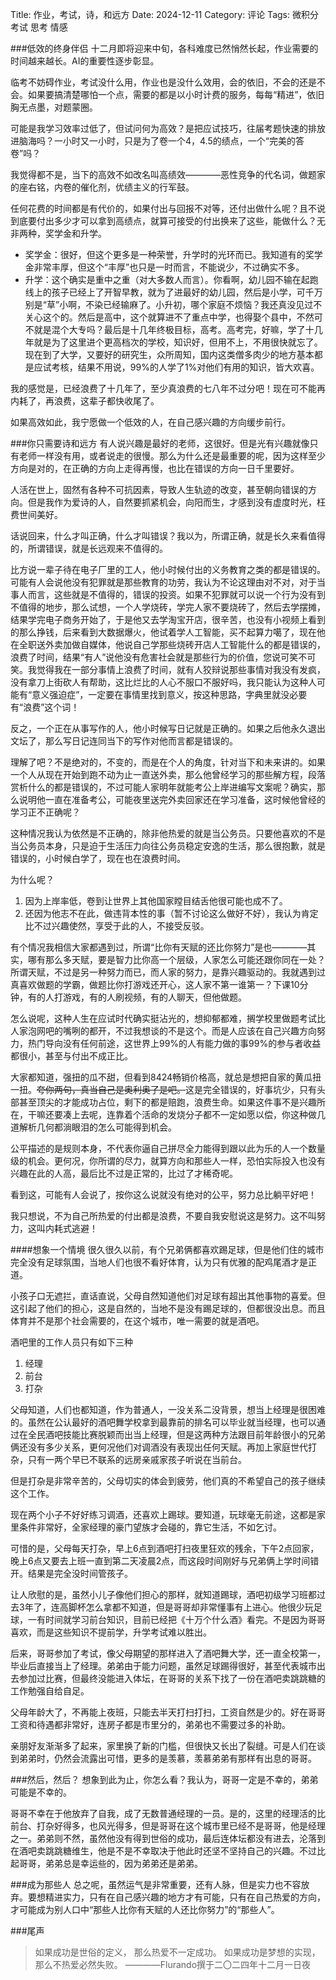 Title: 作业，考试，诗，和远方
Date: 2024-12-11
Category: 评论
Tags: 微积分 考试 思考 情感

###低效的终身伴侣
十二月即将迎来中旬，各科难度已然悄然长起，作业需要的时间越来越长。AI的重要性逐步彰显。

临考不妨碍作业，考试没什么用，作业也是没什么效用，会的依旧，不会的还是不会。如果要搞清楚哪怕一个点，需要的都是以小时计费的服务，每每“精进”，依旧胸无点墨，对题蒙圈。

可能是我学习效率过低了，但试问何为高效？是把应试技巧，往届考题快速的排放进脑海吗？一小时又一小时，只是为了卷一个4，4.5的绩点，一个“完美的答卷”吗？

我觉得都不是，当下的高效不如改名叫高绩效————恶性竞争的代名词，做题家的座右铭，内卷的催化剂，优绩主义的行军鼓。

任何花费的时间都是有代价的，如果付出与回报不对等，还付出做什么呢？且不说到底要付出多少才可以拿到高绩点，就算可接受的付出换来了这些，能做什么？无非两种，奖学金和升学。

- 奖学金：很好，但这个更多是一种荣誉，升学时的光环而已。我知道有的奖学金非常丰厚，但这个“丰厚”也只是一时而言，不能说少，不过确实不多。
- 升学：这个确实是重中之重（对大多数人而言）。你看啊，幼儿园不输在起跑线上的孩子已经上了开智早教，就为了进最好的幼儿园，然后是小学，可千万别是“草”小啊，不染已经输麻了。小升初，哪个家庭不烦恼？我还真没见过不关心这个的。然后是高中，这个就算进不了重点中学，也得娶个县中，不然可不就是混个大专吗？最后是十几年终极目标，高考。高考完，好嘛，学了十几年就是为了这里进个更高档次的学校，知识好，但用不上，不用很快就忘了。现在到了大学，又要好的研究生，众所周知，国内这类僧多肉少的地方基本都是应试考核，结果不用说，99%的人学了1%对他们有用的知识，皆大欢喜。

我的感觉是，已经浪费了十几年了，至少真浪费的七八年不过分吧！现在可不能再内耗了，再浪费，这辈子都快收尾了。

如果高效如此，我宁愿做一个低效的人，在自己感兴趣的方向缓步前行。

###你只需要诗和远方
有人说兴趣是最好的老师，这很好。但是光有兴趣就像只有老师一样没有用，或者说走的很慢。那么为什么还是最重要的呢，因为这样至少方向是对的，在正确的方向上走得再慢，也比在错误的方向一日千里要好。

人活在世上，固然有各种不可抗因素，导致人生轨迹的改变，甚至朝向错误的方向。但是我作为爱诗的人，自然要抓紧机会，向阳而生，才感到没有虚度时光，枉费世间美好。

话说回来，什么才叫正确，什么才叫错误？我以为，所谓正确，就是长久来看值得的，所谓错误，就是长远观来不值得的。

比方说一辈子待在电子厂里的工人，他小时候付出的义务教育之类的都是错误的。可能有人会说他没有犯罪就是那些教育的功劳，我认为不论这理由对不对，对于当事人而言，这些就是不值得的，错误的投资。如果不犯罪就可以说一个行为没有到不值得的地步，那么试想，一个人学烧砖，学完人家不要烧砖了，然后去学摆摊，结果学完电子商务开始了，于是他又去学淘宝开店，很辛苦，也没有小视频上看到的那么挣钱，后来看到大数据爆火，他试着学人工智能，买不起算力噶了，现在他在全职送外卖加做自媒体，他说自己学那些烧砖开店人工智能什么的都是错误的，浪费了时间，结果“有人”说他没有危害社会就是那些行为的价值，您说可笑不可笑。我觉得我在一部分事情上浪费了时间，就有人狡辩说那些事情对我没有发疯，没有拿刀上街砍人有帮助，这比烂比的人心不服口不服好吗，我只能认为这种人可能有“意义强迫症”，一定要在事情里找到意义，按这种思路，字典里就没必要有“浪费”这个词！

反之，一个正在从事写作的人，他小时候写日记就是正确的。如果之后他永久退出文坛了，那么写日记连同当下的写作对他而言都是错误的。

理解了吧？不是绝对的，不变的，而是在个人的角度，针对当下和未来讲的。如果一个人从现在开始到跑不动为止一直送外卖，那么他曾经学习的那些解方程，段落赏析什么的都是错误的，不过可能人家明年就能考公上岸进编写文案呢？确实，那么说明他一直在准备考公，可能夜里送完外卖回家还在学习准备，这时候他曾经的学习正不正确呢？

这种情况我认为依然是不正确的，除非他热爱的就是当公务员。只要他喜欢的不是当公务员本身，只是迫于生活压力向往公务员稳定安逸的生活，那么很抱歉，就是错误的，小时候白学了，现在也在浪费时间。

为什么呢？
1. 因为上岸率低，卷到让世界上其他国家瞠目结舌他很可能也成不了。
2. 还因为他志不在此，做违背本性的事（暂不讨论这么做好不好），我认为肯定比不过兴趣使然，享受于此的人，不接受反驳。

有个情况我相信大家都遇到过，所谓“比你有天赋的还比你努力”是也————其实，哪有那么多天赋，要是智力比你高一个层级，人家怎么可能还跟你同在一处？所谓天赋，不过是另一种努力而已，而人家的努力，是靠兴趣驱动的。我就遇到过真喜欢做题的学霸，做题比你打游戏还开心，这人家不第一谁第一？下课10分钟，有的人打游戏，有的人刷视频，有的人聊天，但他做题。

怎么说呢，这种人生在应试时代确实挺沾光的，想抑郁都难，搁学校里做题考试比人家泡网吧的嘴咧的都开，不过我想谈的不是这个。而是人应该在自己兴趣方向努力，热门导向没有任何前途，这世界上99%的人有能力做的事99%的参与者收益都很小，甚至与付出不成正比。

大家都知道，强扭的瓜不甜，但看到8424畅销价格高，就总是想把自家的黄瓜扭一扭。~~夸你两句，真当自己是奥利奥了是吧。~~这是完全错误的，好事坑少，只有头部甚至顶尖的才能成功占位，剩下的都是赔跑，浪费生命。如果这件事不是兴趣所在，干嘛还要凑上去呢，连靠着个活命的发烧分子都不一定如愿以偿，你这种做几道解析几何都淌眼泪的怎么可能得到机会。

公平描述的是规则本身，不代表你逼自己拼尽全力能得到跟以此为乐的人一个数量级的机会。更何况，你所谓的尽力，就算方向和那些人一样，恐怕实际投入也没有兴趣在此的人高，最后比不过是正常的，比过了才稀奇呢。

看到这，可能有人会说了，按你这么说就没有绝对的公平，努力总比躺平好吧！

我只想说，不为自己所热爱的付出都是浪费，不要自我安慰说这是努力。这不叫努力，这叫内耗式逃避！

####想象一个情境
很久很久以前，有个兄弟俩都喜欢踢足球，但是他们住的城市完全没有足球氛围，当地人们也很不看好体育，认为只有优雅的配鸡尾酒才是正道。

小孩子口无遮拦，直话直说，父母自然知道他们对足球有超出其他事物的喜爱。但这引起了他们的担心，这是自然的，当地不是没有踢足球的，但都很没出息。而且体育并不是那个社会需要的，在这个城市，唯一需要的就是酒吧。

酒吧里的工作人员只有如下三种
1. 经理
2. 前台
3. 打杂

父母知道，人们也都知道，作为普通人，一没关系二没背景，想当上经理是很困难的。虽然在公认最好的酒吧舞学校拿到最靠前的排名可以毕业就当经理，也可以通过在全民酒吧技能比赛脱颖而出当上经理，但是这两种方法跟目前年龄很小的兄弟俩还没有多少关系，更何况他们对调酒没有表现出任何天赋。再加上家庭世代打杂，只有一两个早已不联系的远房亲戚家孩子听说在当前台。

但是打杂是非常辛苦的，父母切实的体会到疲劳，他们真的不希望自己的孩子继续这个工作。

现在两个小子不好好练习调酒，还喜欢上踢球。要知道，玩球毫无前途，这都是家里条件非常好，全家经理的豪门望族才会碰的，靠它生活，不如乞讨。

可惜的是，父母每天打杂，早上6点到酒吧打扫夜里狂欢的残余，下午2点回家，晚上6点又要去上班一直到第二天凌晨2点，而这段时间刚好与兄弟俩上学时间错开。结果是完全没时间管孩子。

让人欣慰的是，虽然小儿子像他们担心的那样，就知道踢球，酒吧初级学习班都过去3年了，连高脚杯怎么拿都不知道，但是哥哥却非常懂事有上进心。他很少玩足球，一有时间就学习前台知识，目前已经把《十万个什么酒》看完。不是因为哥哥喜欢，而是这些知识不提前学，升学考试难以胜出。

后来，哥哥参加了考试，像父母期望的那样进入了酒吧舞大学，还一直全校第一，毕业后直接当上了经理。弟弟由于能力问题，虽然足球踢得很好，甚至代表城市出去参加过比赛，但最终没能进入体坛，在哥哥的关系下找了一份在酒吧卖跳跳糖的工作勉强自给自足。

父母年龄大了，不再能上夜班，只能去半天打扫打扫，工资自然是少的。好在哥哥工资和待遇都非常好，连房子都是市里分的，弟弟也不需要过多的补助。

亲朋好友渐渐多了起来，家里换了新的门槛，但很快又长出了裂缝。可是人们在谈到弟弟时，仍然会流露出可惜，更多的是羡慕，羡慕弟弟有那样有出息的哥哥。

###然后，然后？
想象到此为止，你怎么看？我认为，哥哥一定是不幸的，弟弟可能是不幸的。

哥哥不幸在于他放弃了自我，成了无数普通经理的一员。是的，这里的经理活的比前台、打杂好得多，也风光得多，但是哥哥在这个城市里已经不是哥哥，他是经理之一。弟弟则不然，虽然他没有得到世俗的成功，最后连体坛都没有进去，沦落到在酒吧卖跳跳糖维生，他是不是不幸取决于他此时还坚不坚持自己的兴趣。不过比起哥哥，弟弟总是幸运些的，因为弟弟还是弟弟。

###成为那些人
总之呢，虽然运气是非常重要，还有人脉，但是实力也不容放弃。要想精进实力，只有在自己感兴趣的地方才有可能，只有在自己热爱的方向，才可能成为别人口中“那些人比你有天赋的人还比你努力”的“那些人”。

###尾声
>如果成功是世俗的定义，
>那么热爱不一定成功。
>如果成功是梦想的实现，
>那么不热爱必然失败。
>————Flurando撰于二〇二四年十二月一日夜